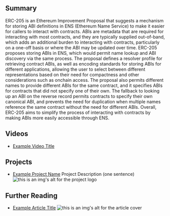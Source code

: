 ## Summary

ERC-205 is an Ethereum Improvement Proposal that suggests a mechanism for storing ABI definitions in ENS (Ethereum Name Service) to make it easier for callers to interact with contracts. ABIs are metadata that are required for interacting with most contracts, and they are typically supplied out-of-band, which adds an additional burden to interacting with contracts, particularly on a one-off basis or where the ABI may be updated over time. ERC-205 proposes storing ABIs in ENS, which would permit name lookup and ABI discovery via the same process. The proposal defines a resolver profile for retrieving contract ABIs, as well as encoding standards for storing ABIs for different applications, allowing the user to select between different representations based on their need for compactness and other considerations such as onchain access. The proposal also permits different names to provide different ABIs for the same contract, and it specifies ABIs for contracts that did not specify one of their own. The fallback to looking up an ABI on the reverse record permits contracts to specify their own canonical ABI, and prevents the need for duplication when multiple names reference the same contract without the need for different ABIs. Overall, ERC-205 aims to simplify the process of interacting with contracts by making ABIs more easily accessible through ENS.

## Videos

- [Example Video Title](https://www.youtube.com/watch?v=TDGq4aeevgY)

## Projects

- [Example Project Name](https://xxxx.xxx/xxxxx) Project Description (one sentence) ![this is an img's alt for the project logo](https://xxxx.xxx/project-logo.xxx)

## Further Reading

- [Example Article Title](https://xxxx.xxx/xxxxx) ![this is an img's alt for the article cover](https://xxxx.xxx/article-cover.xxx)
